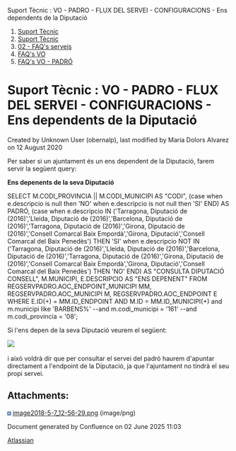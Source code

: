 Suport Tècnic : VO - PADRO - FLUX DEL SERVEI - CONFIGURACIONS - Ens dependents de la Diputació  

1.  [Suport Tècnic](index.html)
2.  [Suport Tècnic](13893782.html)
3.  [02 - FAQ's serveis](26313393.html)
4.  [FAQ's VO](28705575.html)
5.  [FAQ's VO - PADRÓ](28705583.html)

Suport Tècnic : VO - PADRO - FLUX DEL SERVEI - CONFIGURACIONS - Ens dependents de la Diputació
==============================================================================================

Created by Unknown User (obernalp), last modified by Maria Dolors Alvarez on 12 August 2020

Per saber si un ajuntament és un ens dependent de la Diputació, farem servir la següent query:

**Ens depenents de la seva Diputació**

SELECT M.CODI\_PROVINCIA || M.CODI\_MUNICIPI AS "CODI",
       (case
         when e.descripcio is null then
          'NO'
         when e.descripcio is not null then
          'SI'
       END) AS PADRÓ,
       (case
         when e.descripcio IN ('Tarragona, Diputació de (2016)','Lleida, Diputació de (2016)','Barcelona, Diputació de (2016)','Tarragona, Diputació de (2016)','Girona, Diputació de (2016)','Consell Comarcal Baix Empordà','Girona, Diputació','Consell Comarcal del Baix Penedès') THEN
          'SI'
         when e.descripcio NOT IN ('Tarragona, Diputació de (2016)','Lleida, Diputació de (2016)','Barcelona, Diputació de (2016)','Tarragona, Diputació de (2016)','Girona, Diputació de (2016)','Consell Comarcal Baix Empordà','Girona, Diputació','Consell Comarcal del Baix Penedès') THEN
          'NO'
       END) AS "CONSULTA DIPUTACIÓ CONSELL",
       M.MUNICIPI,
       E.DESCRIPCIO AS "ENS DEPENENT"
  FROM REGSERVPADRO.AOC\_ENDPOINT\_MUNICIPI MM,
       REGSERVPADRO.AOC\_MUNICIPI          M,
       REGSERVPADRO.AOC\_ENDPOINT          E
WHERE E.ID(+) = MM.ID\_ENDPOINT
   AND M.ID = MM.ID\_MUNICIPI(+)
   and m.municipi like 'BARBENS%'
   --and m.codi\_municipi = '161'
   --and m.codi\_provincia = '08';

Si l'ens depen de la seva Diputació veurem el següent:

![](attachments/26313545/26314011.png)

i això voldrà dir que per consultar el servei del padró haurem d'apuntar directament a l'endpoint de la Diputació, ja que l'ajuntament no tindrà el seu propi servei.

  

  

Attachments:
------------

![](images/icons/bullet_blue.gif) [image2018-5-7\_12-56-29.png](attachments/26313545/26314011.png) (image/png)  

Document generated by Confluence on 02 June 2025 11:03

[Atlassian](http://www.atlassian.com/)